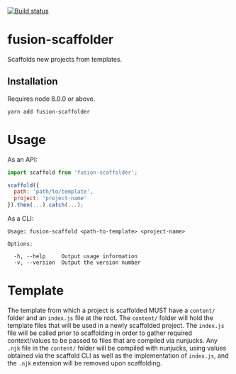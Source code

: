 [![Build status](https://badge.buildkite.com/4c8b6bc04b61175d66d26b54b1d88d52e24fecb1b537c54551.svg?branch=master)](https://buildkite.com/uberopensource/fusionjs)

# fusion-scaffolder

Scaffolds new projects from templates.

## Installation

Requires node 8.0.0 or above.

```
yarn add fusion-scaffolder
```

# Usage

As an API:

```js
import scaffold from 'fusion-scaffolder';

scaffold({
  path: 'path/to/template',
  project: 'project-name'
}).then(...).catch(...);
```

As a CLI:

```
Usage: fusion-scaffold <path-to-template> <project-name>

Options:

  -h, --help     Output usage information
  -v, --version  Output the version number
```

# Template

The template from which a project is scaffolded MUST have a `content/` folder and an `index.js` file at the root. The `content/` folder will hold the template files that will be used in a newly scaffolded project. The `index.js` file will be called prior to scaffolding in order to gather required context/values to be passed to files that are compiled via nunjucks. Any `.njk` file in the `content/` folder will be compiled with nunjucks, using values obtained via the scaffold CLI as well as the implementation of `index.js`, and the `.njk` extension will be removed upon scaffolding.
